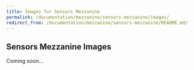 ```yaml
---
title: Images for Sensors Mezzanine
permalink: /documentation/mezzanine/sensors-mezzanine/images/
redirect_from: /documentation/mezzanine/sensors-mezzanine/README.md/
---
```

## Sensors Mezzanine Images

Coming soon...

